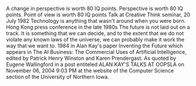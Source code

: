 A change in perspective is worth 80 IQ points.
Perspective is worth 80 IQ points.
Point of view is worth 80 IQ points
Talk at Creative Think seminar, 20 July 1982
Technology is anything that wasn't around when you were born.
Hong Kong press conference in the late 1980s
The future is not laid out on a track. It is something that we can decide, and to the extent that we do not violate any known laws of the universe, we can probably make it work the way that we want to.
1984 in Alan Kay's paper Inventing the Future which appears in The AI Business: The Commercial Uses of Artificial Intelligence, edited by Patrick Henry Winston and Karen Prendergast. As quoted by Eugene Wallingford in a post entiteled ALAN KAY'S TALKS AT OOPSLA on November 06, 2004 9:03 PM at the website of the Computer Science section of the University of Northern Iowa.
